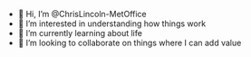 - 👋 Hi, I’m @ChrisLincoln-MetOffice
- 👀 I’m interested in understanding how things work
- 🌱 I’m currently learning about life
- 💞️ I’m looking to collaborate on things where I can add value

<!---
ChrisLincoln-MetOffice/ChrisLincoln-MetOffice is a ✨ special ✨ repository because its `README.md` (this file) appears on your GitHub profile.
You can click the Preview link to take a look at your changes.
--->
